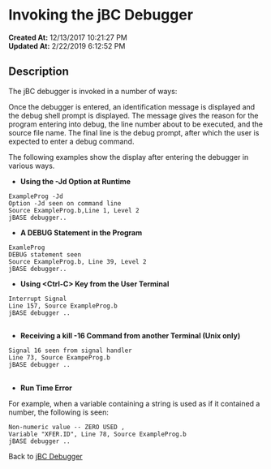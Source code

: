 # Invoking the jBC Debugger

**Created At:** 12/13/2017 10:21:27 PM  
**Updated At:** 2/22/2019 6:12:52 PM  


## Description 

The jBC debugger is invoked in a number of ways:

Once the debugger is entered, an identification message is displayed and the debug shell prompt is displayed. The message gives the reason for the program entering into debug, the line number about to be executed, and the source file name. The final line is the debug prompt, after which the user is expected to enter a debug command.

The following examples show the display after entering the debugger in various ways.

- **Using the -Jd Option at Runtime**


```
ExampleProg -Jd
Option -Jd seen on command line
Source ExampleProg.b,Line 1, Level 2
jBASE debugger..
```



- **A DEBUG Statement in the Program**


```
ExamleProg
DEBUG statement seen
Source ExampleProg.b, Line 39, Level 2
jBASE debugger..
```



- **Using &lt;Ctrl-C&gt; Key from the User Terminal**


```
Interrupt Signal
Line 157, Source ExampleProg.b
jBASE debugger ..
```

## 


- **Receiving a kill -16 Command from another Terminal (Unix only)**


```
Signal 16 seen from signal handler
Line 73, Source ExampeProg.b
jBASE debugger ..
```

## 


- **Run Time Error**


For example, when a variable containing a string is used as if it contained a number, the following is seen:

```
Non-numeric value -- ZERO USED ,
Variable "XFER.ID", Line 78, Source ExampleProg.b
jBASE debugger ..
```



Back to [jBC Debugger](291163-introduction-to-the-jbc-debugger)
